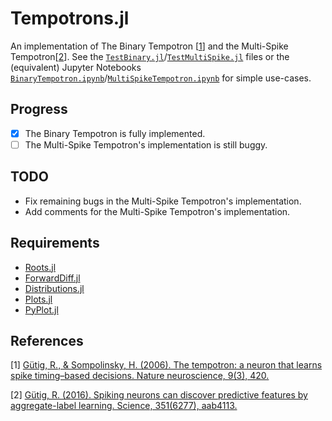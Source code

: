 # Tempotrons.jl
An implementation of The Binary Tempotron [[1](#references)] and the Multi-Spike Tempotron[[2](#references)]. See the [`TestBinary.jl`](https://github.com/bci4cpl/Tempotrons.jl/blob/master/TestBinary.jl)/[`TestMultiSpike.jl`](https://github.com/bci4cpl/Tempotrons.jl/blob/master/TestMultiSpike.jl) files or the (equivalent) Jupyter Notebooks [`BinaryTempotron.ipynb`](https://github.com/bci4cpl/Tempotrons.jl/blob/master/BinaryTempotron.ipynb)/[`MultiSpikeTempotron.ipynb`](https://github.com/bci4cpl/Tempotrons.jl/blob/master/MultiSpikeTempotron.ipynb) for simple use-cases.

## Progress
- [x] The Binary Tempotron is fully implemented.
- [ ] The Multi-Spike Tempotron's implementation is still buggy.

## TODO
* Fix remaining bugs in the Multi-Spike Tempotron's implementation.
* Add comments for the Multi-Spike Tempotron's implementation.

## Requirements
* [Roots.jl](https://github.com/JuliaMath/Roots.jl)
* [ForwardDiff.jl](https://github.com/JuliaDiff/ForwardDiff.jl)
* [Distributions.jl](https://github.com/JuliaStats/Distributions.jl)
* [Plots.jl](juliaplots.org)
* [PyPlot.jl](https://github.com/JuliaPy/PyPlot.jl)

## References
[1] [Gütig, R., & Sompolinsky, H. (2006). The tempotron: a neuron that learns spike timing–based decisions. Nature neuroscience, 9(3), 420.](https://www.nature.com/articles/nn1643)

[2] [Gütig, R. (2016). Spiking neurons can discover predictive features by aggregate-label learning. Science, 351(6277), aab4113.](https://science.sciencemag.org/content/351/6277/aab4113)
